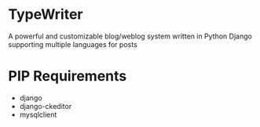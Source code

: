 # TypeWriter
A powerful and customizable blog/weblog system written in Python Django supporting multiple languages for posts

# PIP Requirements
  - django
  - django-ckeditor
  - mysqlclient
